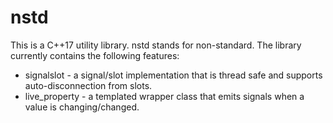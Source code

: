 # nstd

This is a C++17 utility library. nstd stands for non-standard.
The library currently contains the following features:
   * signalslot - a signal/slot implementation that is thread safe and supports auto-disconnection from slots.
   * live_property - a templated wrapper class that emits signals when a value is changing/changed.
